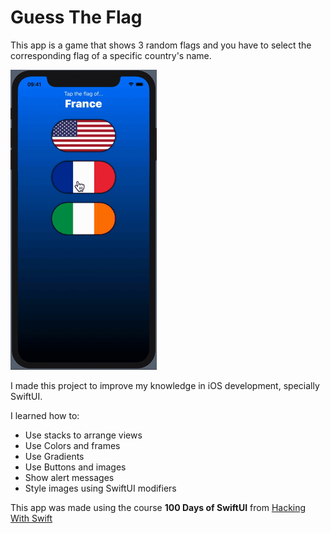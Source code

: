 #  Guess The Flag 

This app is a game that shows 3 random flags and you have to select the corresponding flag of a specific country's name.

![Guess The Flag](https://github.com/rafaelcalunga/GuessTheFlag/blob/master/GuessTheFlag.gif)

I made this project to improve my knowledge in iOS development, specially SwiftUI.

I learned how to:

- Use stacks to arrange views
- Use Colors and frames
- Use Gradients
- Use Buttons and images
- Show alert messages
- Style images using SwiftUI modifiers

This app was made using the course **100 Days of SwiftUI** from [Hacking With Swift](https://www.hackingwithswift.com/100/swiftui/)
